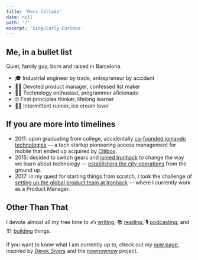 ```yaml
---
title: 'Marc Collado'
date: null
path: '/'
excerpt: 'Singularly Curious'
---
```


## Me, in a bullet list

Quiet, family guy, born and raised in Barcelona.

- 🎓 Industrial engineer by trade, entrepreneur by accident
- 🤹‍♂️ Devoted product manager, confessed list maker
- 👨‍💻 Technology enthusiast, programmer aficionado
- 🤓 First principles thinker, lifelong learner
- 🏃‍♂️ Intermittent runner, ice cream lover

## If you are more into timelines

- 2011: upon graduating from college, accidentally [co-founded iomando technologies](/work/iomando) — a tech startup pioneering access management for mobile that ended up acquired by [Citibox](https://citibox.com).
- 2015: decided to switch gears and [joined Ironhack](/work/ironhack) to change the way we learn about technology — [establishing the city operations](/blog/2015/hi-from-ironhack) from the ground up.
- 2017: in my quest for starting things from scratch, I took the challenge of [setting up the global product team at Ironhack](/blog/2017/back-to-product) — where I currently work as a Product Manager.

## Other Than That

I devote almost all my free time to ✍️ [writing](/blog), 📚 [reading](/tags/books), 🎙️ [podcasting](/work/radio-lanza), and 🏗 [building](/work) things.

If you want to know what I am currently up to, check out my [now page](/now), inspired by [Derek Sivers](https://twitter.com/sivers) and the [nownownow](https://nownownow.com/) project.
